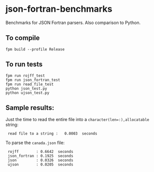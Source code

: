 # json-fortran-benchmarks
Benchmarks for JSON Fortran parsers. Also comparison to Python.

## To compile

```
fpm build --profile Release
```

## To run tests

```
fpm run rojff_test         
fpm run json_fortran_test
fpm run read_file_test
python json_test.py
python ujson_test.py
```

## Sample results:

Just the time to read the entire file into a `character(len=:),allocatable` string:
```
 read file to a string :   0.0003  seconds
```

To parse the `canada.json` file:
```
 rojff        : 0.6642  seconds
 json_fortran : 0.1925  seconds
 json         : 0.0326  seconds
 ujson        : 0.0205  seconds
```
